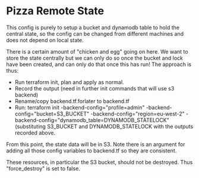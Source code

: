 # Pizza Remote State

This config is purely to setup a bucket and dynamodb table to hold the central state, so the
config can be changed from different machines and does not depend on local state.

There is a certain amount of "chicken and egg" going on here. We want to store the state
centrally but we can only do so once the bucket and lock have been created, and can only
do that once this has run! The approach is thus:
- Run terraform init, plan and apply as normal.
- Record the output (need in further init commands that will use s3 backend)
- Rename/copy backend.tf.forlater to backend.tf
- Run: terraform init -backend-config="profile=admin" -backend-config="bucket=S3_BUCKET" -backend-config="region=eu-west-2" -backend-config="dynamodb_table=DYNAMODB_STATELOCK" (substituting S3_BUCKET and DYNAMODB_STATELOCK with the outputs recorded above.

From this point, the state data will be in S3. Note there is an argument for adding all those config variables to
backend.tf so they are consistent.

These resources, in particular the S3 bucket, should not be destroyed. Thus "force_destroy" is set to false.
